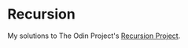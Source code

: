 # Recursion

My solutions to The Odin Project's [Recursion Project](https://theodinproject.com/courses/ruby-programming/lessons/recursion).
